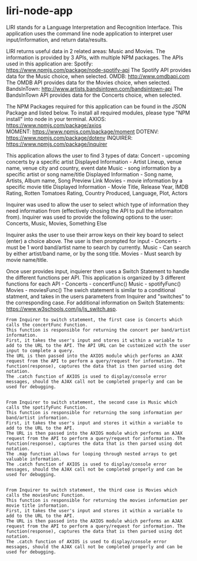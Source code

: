 # liri-node-app
LIRI stands for a Language Interpretation and Recognition Interface. This application uses the command line node application to interpret user input/information, and return data/results. 

LIRI returns useful data in 2 related areas: Music and Movies. The information is provided by 3 APIs, with multiple NPM packages. The APIs used in this application are: 
    Spotify: https://www.npmjs.com/package/node-spotify-api 
        The Spotify API provides data for the Music choice, when selected. 
    OMDB: http://www.omdbapi.com
        The OMDB API provides data for the Movies choice, when selected.
    BandsInTown: http://www.artists.bandsintown.com/bandsintown-api
        The BandsInTown API provides data for the Concerts choice, when selected. 

The NPM Packages required for this application can be found in the JSON Package and listed below. To install all required modules, please type "NPM install" into node in your terminal. 
    AXIOS: https://www.npmjs.com/package/axios   
    MOMENT: https://www.npmjs.com/package/moment
    DOTENV: https://www.npmjs.com/package/dotenv
    INQUIRER: https://www.npmjs.com/package/inquirer

This application allows the user to find 3 types of data: 
Concert - upcoming concerts by a specific artist
    Displayed Information - Artist Lineup, venue name, venue city and country, event date
Music - song information by a specific artist or song name/title
    Displayed Information - Song name, Artists, Album name, Song Preview Link 
Movies - movie information by a specific movie title
    Displayed Information - Movie Title, Release Year, IMDB Rating, Rotten Tomatoes Rating, Country Produced, Language, Plot, Actors

Inquirer was used to allow the user to select which type of information they need information from (effectively chosing the API to pull the informaiton from). Inquirer was used to provide the following options to the user: 
Concerts, Music, Movies, Something Else

Inquirer asks the user to use their arrow keys on their key board to select (enter) a choice above. The user is then prompted for input - 
    Concerts - must be 1 word band/artist name to search by currently.
    Music - Can search by either artist/band name, or by the song title. 
    Movies - Must search by movie name/title. 

Once user provides input, inquierer then uses a Switch Statement to handle the different functions per API. 
This application is organized by 3 different functions for each API - 
    Concerts - concertFunc()
    Music - spotifyFunc()
    Movies - moviesFunc()
    The swich statement is similar to a conditional statment, and takes in the users parameters from Inquirer and "switches" to the corresponding case. For additional information on Switch Statements: https://www.w3schools.com/js/js_switch.asp. 
    
    From Inquirer to switch statement, the first case is Concerts which calls the concertFunc Function. 
    This function is responsible for returning the concert per band/artist information. 
    First, it takes the user's input and stores it within a variable to add to the URL to the API. The API URL can be customized with the user input to complete a query. 
    The URL is then passed into the AXIOS module which performs an AJAX request from the API to perform a query/request for information. The function(response), captures the data that is then parsed using dot notation. 
    The .catch function of AXIOS is used to display/console error messages, should the AJAX call not be completed properly and can be used for debugging. 
    
    
    From Inquirer to switch statement, the second case is Music which calls the spotifyFunc Function. 
    This function is responsible for returning the song information per band/artist information. 
    First, it takes the user's input and stores it within a variable to add to the URL to the API. 
    The URL is then passed into the AXIOS module which performs an AJAX request from the API to perform a query/request for information. The function(response), captures the data that is then parsed using dot notation. 
    The .map function allows for looping through nested arrays to get valuable information. 
    The .catch function of AXIOS is used to display/console error messages, should the AJAX call not be completed properly and can be used for debugging. 
    
    
    From Inquirer to switch statement, the third case is Movies which calls the moviesFunc Function. 
    This function is responsible for returning the movies information per movie title information. 
    First, it takes the user's input and stores it within a variable to add to the URL to the API. 
    The URL is then passed into the AXIOS module which performs an AJAX request from the API to perform a query/request for information. The function(response), captures the data that is then parsed using dot notation. 
    The .catch function of AXIOS is used to display/console error messages, should the AJAX call not be completed properly and can be used for debugging. 
    
    
    
    

